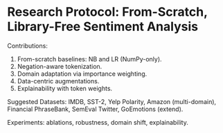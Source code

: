 
# Research Protocol: From-Scratch, Library-Free Sentiment Analysis

Contributions:
1. From-scratch baselines: NB and LR (NumPy-only).
2. Negation-aware tokenization.
3. Domain adaptation via importance weighting.
4. Data-centric augmentations.
5. Explainability with token weights.

Suggested Datasets: IMDB, SST-2, Yelp Polarity, Amazon (multi-domain), Financial PhraseBank, SemEval Twitter, GoEmotions (extend).

Experiments: ablations, robustness, domain shift, explainability.
